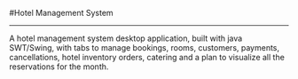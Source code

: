 #Hotel Management System

---

A hotel management system desktop application, built with java SWT/Swing,
with tabs to manage bookings, rooms, customers, payments,
cancellations, hotel inventory orders, catering and a plan to visualize all the reservations for the month.